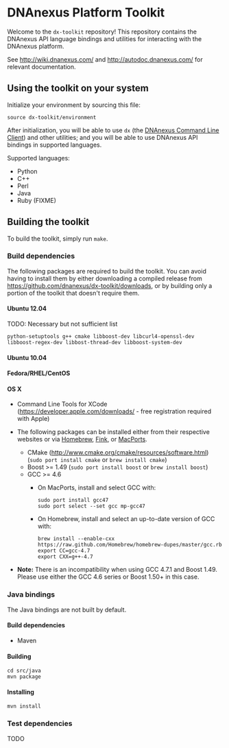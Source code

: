 DNAnexus Platform Toolkit
=========================

Welcome to the `dx-toolkit` repository! This repository contains the DNAnexus API language bindings and utilities for interacting with the DNAnexus platform.

See http://wiki.dnanexus.com/ and http://autodoc.dnanexus.com/ for relevant documentation.

## Using the toolkit on your system
Initialize your environment by sourcing this file:

```
source dx-toolkit/environment
```

After initialization, you will be able to use ```dx``` (the [DNAnexus Command Line Client](http://wiki.dnanexus.com/Command-Line-Client/Quickstart)) and other utilities; and you will be able to use DNAnexus API bindings in supported languages.

Supported languages:

* Python
* C++
* Perl
* Java
* Ruby (FIXME)

## Building the toolkit

To build the toolkit, simply run ```make```.

### Build dependencies

The following packages are required to build the toolkit. You can avoid having to install them by either downloading a
compiled release from https://github.com/dnanexus/dx-toolkit/downloads, or by building only a portion of the toolkit
that doesn't require them.

#### Ubuntu 12.04

TODO: Necessary but not sufficient list

    python-setuptools g++ cmake libboost-dev libcurl4-openssl-dev libboost-regex-dev libbost-thread-dev libboost-system-dev

#### Ubuntu 10.04

#### Fedora/RHEL/CentOS

#### OS X
* Command Line Tools for XCode (https://developer.apple.com/downloads/ - free registration required with Apple)
* The following packages can be installed either from their respective websites or via [Homebrew](http://mxcl.github.com/homebrew/), [Fink](http://www.finkproject.org/), or [MacPorts](http://www.macports.org/).
    * CMake (http://www.cmake.org/cmake/resources/software.html) (```sudo port install cmake``` or ```brew install cmake```)
    * Boost >= 1.49 (```sudo port install boost``` or ```brew install boost```)
    * GCC >= 4.6
        * On MacPorts, install and select GCC with:

            ```
            sudo port install gcc47
            sudo port select --set gcc mp-gcc47
            ```

        * On Homebrew, install and select an up-to-date version of GCC with:
        
            ```
            brew install --enable-cxx https://raw.github.com/Homebrew/homebrew-dupes/master/gcc.rb
            export CC=gcc-4.7
            export CXX=g++-4.7
            ```

* **Note:** There is an incompatibility when using GCC 4.7.1 and Boost 1.49. Please use either the GCC 4.6 series or Boost 1.50+ in this case.

### Java bindings
The Java bindings are not built by default.

#### Build dependencies

* Maven

#### Building

    cd src/java
    mvn package

#### Installing

    mvn install

### Test dependencies
TODO

